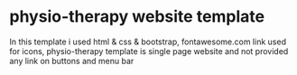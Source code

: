 # physio-therapy website template
In this template i used html & css & bootstrap,
fontawesome.com link used for icons,
physio-therapy template is single page website and not provided any link on buttons and menu bar


